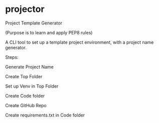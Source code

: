 # projector
Project Template Generator

(Purpose is to learn and apply PEP8 rules)

A CLI tool to set up a template project environment, with a project name generator.

Steps:

Generate Project Name

Create Top Folder

Set up Venv in Top Folder

Create Code folder

Create GitHub Repo

Create requirements.txt in Code folder
